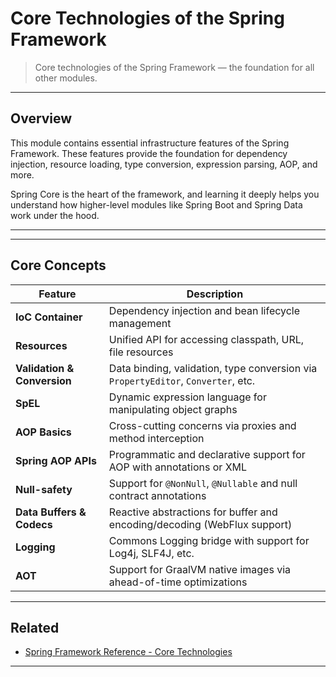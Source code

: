 # Core Technologies of the Spring Framework

> Core technologies of the Spring Framework — the foundation for all other modules.

---

## Overview

This module contains essential infrastructure features of the Spring Framework. These features provide the foundation
for dependency injection, resource loading, type conversion, expression parsing, AOP, and more.

Spring Core is the heart of the framework, and learning it deeply helps you understand how higher-level modules like
Spring Boot and Spring Data work under the hood.

---

---

## Core Concepts

| Feature                     | Description                                                                       |
|-----------------------------|-----------------------------------------------------------------------------------|
| **IoC Container**           | Dependency injection and bean lifecycle management                                |
| **Resources**               | Unified API for accessing classpath, URL, file resources                          |
| **Validation & Conversion** | Data binding, validation, type conversion via `PropertyEditor`, `Converter`, etc. |
| **SpEL**                    | Dynamic expression language for manipulating object graphs                        |
| **AOP Basics**              | Cross-cutting concerns via proxies and method interception                        |
| **Spring AOP APIs**         | Programmatic and declarative support for AOP with annotations or XML              |
| **Null-safety**             | Support for `@NonNull`, `@Nullable` and null contract annotations                 |
| **Data Buffers & Codecs**   | Reactive abstractions for buffer and encoding/decoding (WebFlux support)          |
| **Logging**                 | Commons Logging bridge with support for Log4j, SLF4J, etc.                        |
| **AOT**                     | Support for GraalVM native images via ahead-of-time optimizations                 |

---

## Related

* [Spring Framework Reference - Core Technologies](https://docs.spring.io/spring-framework/reference/core.html)

---
